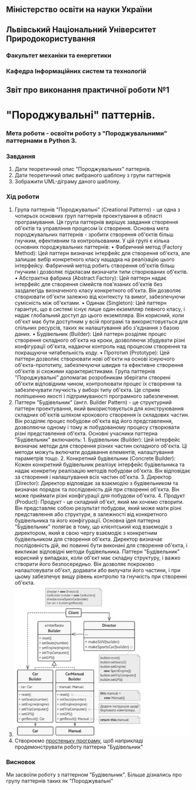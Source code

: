 ## Міністерство освіти на науки України
## Львівський Національний Університет Природокористування
### Факультет механіки та енергетики
### Кафедра Інформаційних систем та технологій

## Звіт про виконання практичної роботи №1
# "Породжувальні" паттернів.

### Мета роботи - освоїти роботу з "Породжувальними" паттернами в Python 3.

### Завдання
1. Дати теоретичний опис "Породжувальних" паттернів.
2. Дати теоретичний опис вибраного шаблону з групи паттернів
3. Зображити UML-діграму даного шаблону.


### Хід роботи
1. Група паттернів "Породжувальні" (Creational Patterns) - це одна з чотирьох основних груп паттернів проектування в області програмування. Ця група паттернів вирішує завдання створення об'єктів та управління процесом їх створення. Основна мета породжувальних паттернів - зробити створення об'єктів більш гнучким, ефективним та контрольованим. У цій групі є кілька основних породжувальних паттернів: •	Фабричний метод (Factory Method): Цей паттерн визначає інтерфейс для створення об'єкта, але залишає вибір конкретного класу нащадка на реалізацію цього інтерфейсу. Фабричний метод робить створення об'єктів більш гнучким і дозволяє підкласам визначати типи створюваних об'єктів. •	Абстрактна фабрика (Abstract Factory): Цей паттерн надає інтерфейс для створення сімейств пов'язаних об'єктів без заздалегідь визначеного класу конкретного об'єкта. Він дозволяє створювати об'єкти залежно від контексту та вимог, забезпечуючи сумісність між об'єктами. •	Одинак (Singleton): Цей паттерн гарантує, що в системі існує лише один екземпляр певного класу, і надає глобальний доступ до цього екземпляра. Він корисний, коли об'єкт має бути доступним у всій програмі та використовується для спільних ресурсів, таких як налаштування або з'єднання з базою даних. •	Будівельник (Builder): Цей паттерн розділяє процес створення складного об'єкта на кроки, дозволяючи збудувати різні конфігурації об'єкта, надаючи контроль над процесом створення та покращуючи читабельність коду. •	Прототип (Prototype): Цей паттерн дозволяє створювати нові об'єкти на основі існуючого об'єкта-прототипу, забезпечуючи швидке та ефективне створення об'єктів зі схожими характеристиками. Група паттернів "Породжувальні" допомагає розробникам зберігати створені об'єкти відповідним чином, контролювати процес їх створення та забезпечувати гнучкість у виборі типу об'єкта. Це сприяє поліпшенню якості і підтримуваності програмного забезпечення.
2. Паттерн "Будівельник" (англ. Builder Pattern) - це структурний паттерн проектування, який використовується для конструювання складних об'єктів шляхом крокового створення їх складових частин. Він розділяє процес побудови об'єкта від його представлення, дозволяючи одному і тому ж побудованому процесу створювати різні представлення об'єкта. Основні учасники паттерна "Будівельник" включають: 1.	Будівельник (Builder): Цей інтерфейс визначає методи для створення різних частин складного об'єкта. Ці методи можуть включати додавання елементів, налаштування параметрів тощо. 2.	Конкретний будівельник (Concrete Builder): Кожен конкретний будівельник реалізує інтерфейс будівельника та надає конкретну реалізацію методів побудови об'єкта. Він відповідає за створення і налаштування всіх частин об'єкта. 3.	Директор (Director): Директор відповідає за взаємодію з будівельником та визначає порядок та послідовність дій при створенні об'єкта. Він може приймати різні конфігурації для побудови об'єкта. 4.	Продукт (Product): Продукт - це складний об'єкт, який ми хочемо створити. Він представляє собою результат побудови, який може мати різні представлення або структури, в залежності від конкретного будівельника та його конфігурації. Основна ідея паттерна "Будівельник" полягає в тому, що клієнтський код взаємодіє з директором, який в свою чергу взаємодіє з конкретним будівельником для створення об'єкта. Директор визначає послідовність дій, які повинні бути виконані для створення об'єкта, і викликає відповідні методи будівельника. Паттерн "Будівельник" корисний у випадках, коли об'єкт має складну структуру, і важко створити його безпосередньо. Він дозволяє покроково налаштовувати об'єкт, додавати або вилучати його частини, і при цьому забезпечує вищу рівень контролю та гнучкість при створенні об'єкта.
3. ![UML-діаграма паттерна "Будівельник"](image.png)
4. Створюємо [простеньку програму](./main.py), щоб наприкладі продемонструвати роботу паттерна "Будівельник" 

### Висновок
Ми засвоїли роботу з паттерном "Будівельник". Більше дізнались про групу паттернів таких як "Породжувальні"